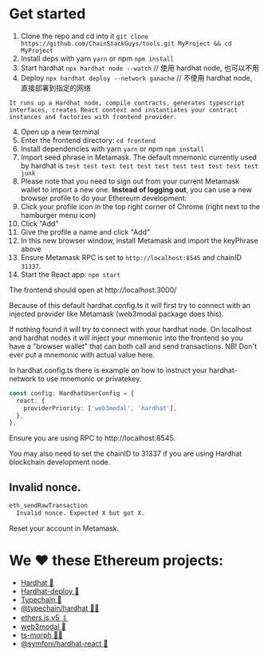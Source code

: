 # Get started

1. Clone the repo and cd into it `git clone https://github.com/ChainStackGuys/tools.git MyProject && cd MyProject`
2. Install deps with yarn `yarn` or npm `npm install`
3. Start hardhat `npx hardhat node --watch` // 使用 hardhat node, 也可以不用
4. Deploy `npx hardhat deploy --network ganache` // 不使用 hardhat node, 直接部署到指定的网络

```text
It runs up a Hardhat node, compile contracts, generates typescript interfaces, creates React context and instantiates your contract instances and factories with frontend provider.
```

4. Open up a new terminal
5. Enter the frontend directory: `cd frontend`
6. Install dependencies with yarn `yarn` or npm `npm install`
7. Import seed phrase in Metamask. The default mnemonic currently used by hardhat is `test test test test test test test test test test test junk`
8. Please note that you need to sign out from your current Metamask wallet to import a new one. **Instead of logging out**, you can use a new browser profile to do your Ethereum development:
9. Click your profile icon in the top right corner of Chrome (right next to the hamburger menu icon)
10. Click "Add"
11. Give the profile a name and click "Add"
12. In this new browser window, install Metamask and import the keyPhrase above
13. Ensure Metamask RPC is set to `http://localhost:8545` and chainID `31337`.
14. Start the React app: `npm start`

The frontend should open at http://localhost:3000/

Because of this default hardhat.config.ts it will first try to connect with an injected provider like Metamask (web3modal package does this).

If nothing found it will try to connect with your hardhat node. On localhost and hardhat nodes it will inject your mnemonic into the frontend so you have a "browser wallet" that can both call and send transactions. NB! Don't ever put a mnemonic with actual value here.

In hardhat.config.ts there is example on how to instruct your hardhat-network to use mnemonic or privatekey.

```ts
const config: HardhatUserConfig = {
  react: {
    providerPriority: ['web3modal', 'hardhat'],
  },
};
```

Ensure you are using RPC to http://localhost:8545.

You may also need to set the chainID to 31337 if you are using Hardhat blockchain development node.

## Invalid nonce.

```bash
eth_sendRawTransaction
  Invalid nonce. Expected X but got X.
```

Reset your account in Metamask.

# We ❤️ these **Ethereum** projects:

- [Hardhat 👷](https://hardhat.org/)
- [Hardhat-deploy 🤘](https://hardhat.org/plugins/hardhat-deploy.html)
- [Typechain 🔌](https://github.com/ethereum-ts/Typechain#readme)
- [@typechain/hardhat 🧙‍♀️](https://hardhat.org/plugins/hardhat-typechain.html)
- [ethers.js v5 ⺦](https://github.com/ethers-io/ethers.js#readme)
- [web3modal 💸](https://github.com/Web3Modal/web3modal#web3modal)
- [ts-morph 🏊‍♂️](https://github.com/dsherret/ts-morph)
- [@symfoni/hardhat-react 🎻](https://www.npmjs.com/package/@symfoni/hardhat-react)
